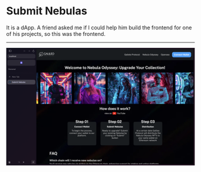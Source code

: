 # Submit Nebulas

It is a dApp. A friend asked me if I could help him build the frontend for one of his projects, so this was the frontend.

---

![Landing View](./landing-view.png)
